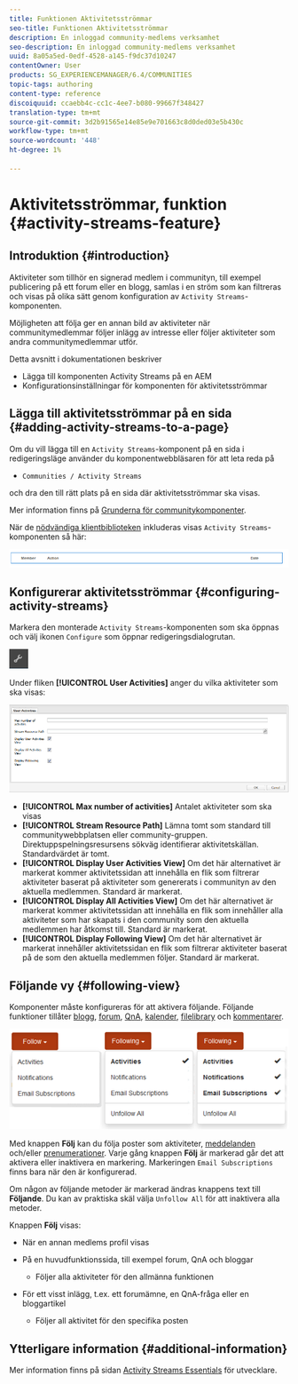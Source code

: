 ```yaml
---
title: Funktionen Aktivitetsströmmar
seo-title: Funktionen Aktivitetsströmmar
description: En inloggad community-medlems verksamhet
seo-description: En inloggad community-medlems verksamhet
uuid: 8a05a5ed-0edf-4528-a145-f9dc37d10247
contentOwner: User
products: SG_EXPERIENCEMANAGER/6.4/COMMUNITIES
topic-tags: authoring
content-type: reference
discoiquuid: ccaebb4c-cc1c-4ee7-b080-99667f348427
translation-type: tm+mt
source-git-commit: 3d2b91565e14e85e9e701663c8d0ded03e5b430c
workflow-type: tm+mt
source-wordcount: '448'
ht-degree: 1%

---
```



# Aktivitetsströmmar, funktion {#activity-streams-feature}

## Introduktion {#introduction}

Aktiviteter som tillhör en signerad medlem i communityn, till exempel publicering på ett forum eller en blogg, samlas i en ström som kan filtreras och visas på olika sätt genom konfiguration av `Activity Streams`-komponenten.

Möjligheten att följa ger en annan bild av aktiviteter när communitymedlemmar följer inlägg av intresse eller följer aktiviteter som andra communitymedlemmar utför.

Detta avsnitt i dokumentationen beskriver

* Lägga till komponenten Activity Streams på en AEM
* Konfigurationsinställningar för komponenten för aktivitetsströmmar

## Lägga till aktivitetsströmmar på en sida {#adding-activity-streams-to-a-page}

Om du vill lägga till en `Activity Streams`-komponent på en sida i redigeringsläge använder du komponentwebbläsaren för att leta reda på

* `Communities / Activity Streams`

och dra den till rätt plats på en sida där aktivitetsströmmar ska visas.

Mer information finns på [Grunderna för communitykomponenter](basics.md).

När de [nödvändiga klientbiblioteken](essentials-activities.md#essentials-for-client-side) inkluderas visas `Activity Streams`-komponenten så här:

![chlimage_1-195](assets/chlimage_1-195.png)

## Konfigurerar aktivitetsströmmar {#configuring-activity-streams}

Markera den monterade `Activity Streams`-komponenten som ska öppnas och välj ikonen `Configure` som öppnar redigeringsdialogrutan.

![chlimage_1-196](assets/chlimage_1-196.png)

Under fliken **[!UICONTROL User Activities]** anger du vilka aktiviteter som ska visas:

![chlimage_1-197](assets/chlimage_1-197.png)

* **[!UICONTROL Max number of activities]**
Antalet aktiviteter som ska visas
* **[!UICONTROL Stream Resource Path]**
Lämna tomt som standard till communitywebbplatsen eller community-gruppen. Direktuppspelningsresursens sökväg identifierar aktivitetskällan. Standardvärdet är tomt.
* **[!UICONTROL Display User Activities View]**
Om det här alternativet är markerat kommer aktivitetssidan att innehålla en flik som filtrerar aktiviteter baserat på aktiviteter som genererats i communityn av den aktuella medlemmen. Standard är markerat.
* **[!UICONTROL Display All Activities View]**
Om det här alternativet är markerat kommer aktivitetssidan att innehålla en flik som innehåller alla aktiviteter som har skapats i den community som den aktuella medlemmen har åtkomst till. Standard är markerat.
* **[!UICONTROL Display Following View]**
Om det här alternativet är markerat innehåller aktivitetssidan en flik som filtrerar aktiviteter baserat på de som den aktuella medlemmen följer. Standard är markerat.

## Följande vy {#following-view}

Komponenter måste konfigureras för att aktivera följande. Följande funktioner tillåter [blogg](blog-feature.md), [forum](forum.md), [QnA](working-with-qna.md), [kalender](calendar.md), [filelibrary](file-library.md) och [kommentarer](comments.md).

![chlimage_1-198](assets/chlimage_1-198.png)

Med knappen **Följ** kan du följa poster som aktiviteter, [meddelanden](notifications.md) och/eller [prenumerationer](subscriptions.md). Varje gång knappen **Följ** är markerad går det att aktivera eller inaktivera en markering. Markeringen `Email Subscriptions` finns bara när den är konfigurerad.

Om någon av följande metoder är markerad ändras knappens text till **Följande**. Du kan av praktiska skäl välja `Unfollow All` för att inaktivera alla metoder.

Knappen **Följ** visas:

* När en annan medlems profil visas
* På en huvudfunktionssida, till exempel forum, QnA och bloggar
   * Följer alla aktiviteter för den allmänna funktionen

* För ett visst inlägg, t.ex. ett forumämne, en QnA-fråga eller en bloggartikel
   * Följer all aktivitet för den specifika posten

## Ytterligare information {#additional-information}

Mer information finns på sidan [Activity Streams Essentials](essentials-activities.md) för utvecklare.
